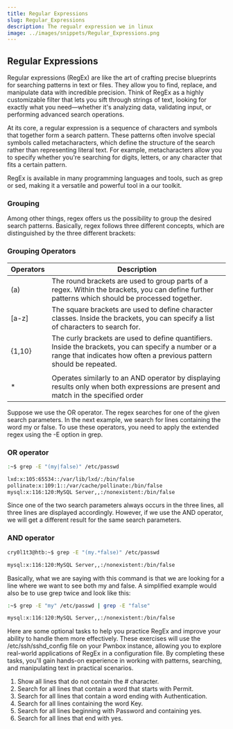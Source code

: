 ```yaml
---
title: Regular Expressions
slug: Regular_Expressions
description: The regualr expression we in linux 
image: ../images/snippets/Regular_Expressions.png
---
```


## Regular Expressions

Regular expressions (RegEx) are like the art of crafting precise blueprints for searching patterns in text or files. They allow you to find, replace, and manipulate data with incredible precision. Think of RegEx as a highly customizable filter that lets you sift through strings of text, looking for exactly what you need—whether it's analyzing data, validating input, or performing advanced search operations.

At its core, a regular expression is a sequence of characters and symbols that together form a search pattern. These patterns often involve special symbols called metacharacters, which define the structure of the search rather than representing literal text. For example, metacharacters allow you to specify whether you're searching for digits, letters, or any character that fits a certain pattern.

RegEx is available in many programming languages and tools, such as grep or sed, making it a versatile and powerful tool in a our toolkit.

### Grouping

Among other things, regex offers us the possibility to group the desired search patterns. Basically, regex follows three different
concepts, which are distinguished by the three different brackets:

### Grouping Operators

| Operators | Description |
| --- | --- |
| (a) | The round brackets are used to group parts of a regex. Within the brackets, you can define further patterns which should be processed together. |
| [a-z] | The square brackets are used to define character classes. Inside the brackets, you can specify a list of characters to search for. |
| {1,10} | The curly brackets are used to define quantifiers. Inside the brackets, you can specify a number or a range that indicates how often a previous pattern should be repeated. |
| | | Also called the OR operator and shows results when one of the two expressions matches |
| * | Operates similarly to an AND operator by displaying results only when both expressions are present and match in the specified order |

Suppose we use the OR operator. The regex searches for one of the given search parameters. In the next example, we search for lines containing the word my or false. To use these operators, you need to apply the extended regex using the -E option in grep.

### OR operator

```bash
:~$ grep -E "(my|false)" /etc/passwd

lxd:x:105:65534::/var/lib/lxd/:/bin/false
pollinate:x:109:1::/var/cache/pollinate:/bin/false
mysql:x:116:120:MySQL Server,,:/nonexistent:/bin/false
```

Since one of the two search parameters always occurs in the three lines, all three lines are displayed accordingly. However, if we use the AND operator, we will get a different result for the same search parameters.

### AND operator

```bash
cry0l1t3@htb:~$ grep -E "(my.*false)" /etc/passwd

mysql:x:116:120:MySQL Server,,:/nonexistent:/bin/false
```

Basically, what we are saying with this command is that we are looking for a line where we want to see both my and false. A simplified example would also be to use grep twice and look like this:

```bash
:~$ grep -E "my" /etc/passwd | grep -E "false"

mysql:x:116:120:MySQL Server,,:/nonexistent:/bin/false
```

Here are some optional tasks to help you practice RegEx and improve your ability to handle them more effectively. These exercises will use the /etc/ssh/sshd_config file on your Pwnbox instance, allowing you to explore real-world applications of RegEx in a configuration file. By completing these tasks, you'll gain hands-on experience in working with patterns, searching, and manipulating text in practical scenarios.

1. Show all lines that do not contain the # character.
2. Search for all lines that contain a word that starts with Permit.
3. Search for all lines that contain a word ending with Authentication.
4. Search for all lines containing the word Key.
5. Search for all lines beginning with Password and containing yes.
6. Search for all lines that end with yes.